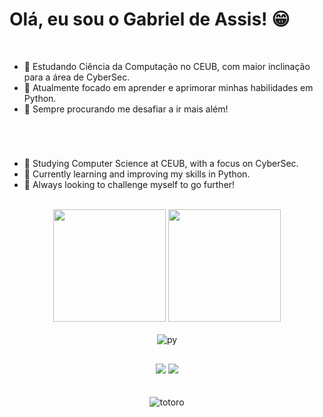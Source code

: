 # Olá, eu sou o Gabriel de Assis! 😁

<br/>

- 🔭 Estudando Ciência da Computação no CEUB, com maior inclinação para a área de CyberSec.
- 🌱 Atualmente focado em aprender e aprimorar minhas habilidades em Python.
- 🚀 Sempre procurando me desafiar a ir mais além!

#

<br/>

- 🔭 Studying Computer Science at CEUB, with a focus on CyberSec.
- 🌱 Currently learning and improving my skills in Python.
- 🚀 Always looking to challenge myself to go further!

<br/>

<div align="center">
  <img height="180cm" src="https://github-readme-stats.vercel.app/api?username=RelativeTexar&show_icons=true&theme=slateorange"/>
  <img height="180cm" src="https://github-readme-stats.vercel.app/api/top-langs/?username=RelativeTexar&layout=compact&langs_count=16&theme=slateorange"/>
</div>

<br/>

<div align="center" style="display: inline_block">
  <img align="center" alt="py" src="https://img.shields.io/badge/Python-3776AB?style=for-the-badge&logo=python&logoColor=white" />
</div>

##

<div align="center"> 
  <a href="https://www.instagram.com/gabrieleal_a/" target="_blank"><img src="https://img.shields.io/badge/-Instagram-%23E4405F?style=for-the-badge&logo=instagram&logoColor=white" target="_blank"></a>
  <a href="mailto:assislealg@gmail.com"><img src="https://img.shields.io/badge/-Gmail-%23333?style=for-the-badge&logo=gmail&logoColor=white" target="_blank"></a>
</div>

<br/>
<br/>

<div align="center">
  <img align="center" alt="totoro" src="https://mir-s3-cdn-cf.behance.net/project_modules/hd/06a22446366801.5851795421436.gif" />
</div>
